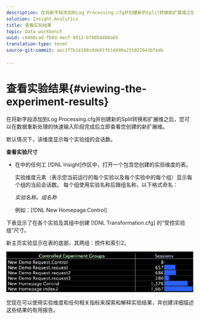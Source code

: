 ```yaml
---
description: 在将新字段添加到Log Processing.cfg并创建新的Split转换和扩展维之后，您可以在数据重新处理的快速输入阶段完成后立即查看您创建的新扩展维。
solution: Insight,Analytics
title: 查看实验结果
topic: Data workbench
uuid: c0468cad-fb8d-4ecf-8912-bf80b44b0a65
translation-type: tm+mt
source-git-commit: aec1f7b14198cdde91f61d490a235022943bfedb

---
```



# 查看实验结果{#viewing-the-experiment-results}

在将新字段添加到Log Processing.cfg并创建新的Split转换和扩展维之后，您可以在数据重新处理的快速输入阶段完成后立即查看您创建的新扩展维。

默认情况下，该维度显示每个实验组的会话数。

**查看实验尺寸**

* 在中的任何工 [!DNL Insight]作区中，打开一个包含您创建的实验维度的表。

   实验维度元素（表示您当前运行的每个实验以及每个实验中的每个组）显示每个组的当前会话数。 每个组使用实验名称后跟组名称，以下格式命名：

   *实验名称。组名称*

   例如：[!DNL New Homepage.Control]

下表显示了在各个实验及其组中创建 [!DNL Transformation.cfg] 的“受控实验组”尺寸。

新主页实验显示在表的底部，其两组：控件和索引2。

![](assets/controlledexpgrps.png)

您现在可以使用实验维度和任何相关指标来探索和解释实验结果，并创建详细描述这些结果的有用报告。
